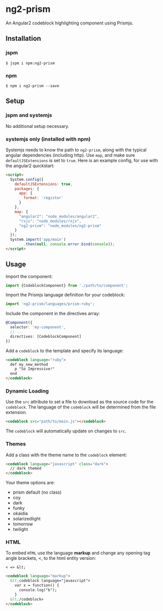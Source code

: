 # ng2-prism

An Angular2 codeblock highlighting component using Prismjs.

## Installation

### jspm

```
$ jspm i npm:ng2-prism
```

### npm

```
$ npm i ng2-prism --save
```

## Setup

### jspm and systemjs

No additional setup necessary.

### systemjs only (installed with npm)

Systemjs needs to know the path to `ng2-prism`, along with the typical angular dependencies (including http). Use `map`, and make sure `defaultJSExtensions` is set to `true`. Here is an example config, for use with the angular2 quickstart:

```html
<script>
  System.config({
    defaultJSExtensions: true,
    packages: {        
      app: {
        format: 'register'
      }
    },
    map: {
      "angular2": "node_modules/angular2",
      "rxjs": "node_modules/rxjs",
      "ng2-prism": "node_modules/ng2-prism"
    }
  });
  System.import('app/main')
        .then(null, console.error.bind(console));
</script>
```


## Usage

Import the component:

```ts
import {CodeblockComponent} from './path/to/component';
```

Import the Prismjs language definition for your codeblock:
```ts
import 'ng2-prism/languages/prism-ruby';
```

Include the component in the directives array:
```ts
@Component({
  selector: 'my-component',
  // ...
  directives: [CodeblockComponent]
})
```

Add a `codeblock` to the template and specify its language:

```html
<codeblock language="ruby">
  def my_new_method
    p "So Impressive!"
  end
</codeblock>
```

### Dynamic Loading

Use the `src` attribute to set a file to download as the source code for the `codeblock`. The language of the `codeblock` will be determined from the file extension.

```html
<codeblock src="path/to/main.js"></codeblock>
```

The `codeblock` will automatically update on changes to `src`.

### Themes

Add a class with the theme name to the `codeblock` element:

```html
<codeblock language="javascript" class="dark">
  // dark themed
</codeblock>

``` 

Your theme options are:

  * prism default (no class)
  * coy
  * dark
  * funky
  * okaidia
  * solarizedlight
  * tomorrow
  * twilight

### HTML

To embed `HTML` use the language **markup** and change any opening tag angle brackets, <, to the html entity version:

`< => &lt;`

```html
<codeblock language="markup">
  &lt;codeblock language="javascript">
    var x = function() {
      console.log("b");
    }
  &lt;/codeblock>
</codeblock>
```